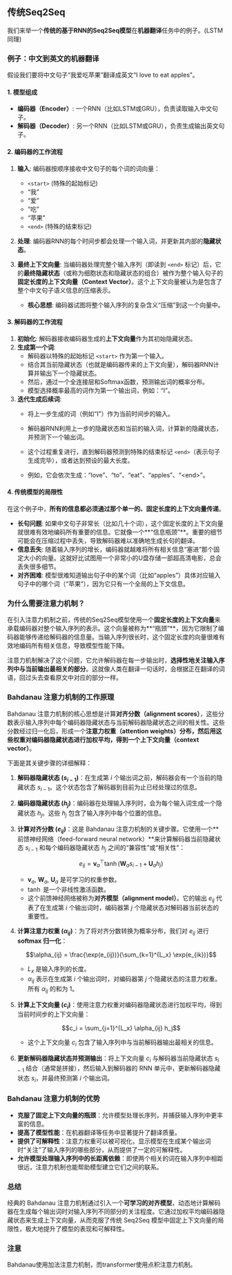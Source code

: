 ## 传统Seq2Seq
我们来举一个**传统的基于RNN的Seq2Seq模型**在**机器翻译**任务中的例子。(LSTM同理)

### 例子：中文到英文的机器翻译

假设我们要将中文句子“我爱吃苹果”翻译成英文“I love to eat apples”。

#### 1\. 模型组成

  * **编码器（Encoder）**: 一个RNN（比如LSTM或GRU），负责读取输入中文句子。
  * **解码器（Decoder）**: 另一个RNN（比如LSTM或GRU），负责生成输出英文句子。

#### 2\. 编码器的工作流程

1.  **输入**: 编码器按顺序接收中文句子的每个词的词向量：

      * `<start>` (特殊的起始标记)
      * “我”
      * “爱”
      * “吃”
      * “苹果”
      * `<end>` (特殊的结束标记)

2.  **处理**: 编码器RNN的每个时间步都会处理一个输入词，并更新其内部的**隐藏状态**。

3.  **最终上下文向量**: 当编码器处理完整个输入序列（即读到 `<end>` 标记）后，它的**最终隐藏状态**（或称为细胞状态和隐藏状态的组合）被作为整个输入句子的**固定长度的上下文向量（Context Vector）**。这个上下文向量被认为是包含了整个中文句子语义信息的压缩表示。

      * **核心思想**: 编码器试图将整个输入序列的复杂含义“压缩”到这一个向量中。

#### 3\. 解码器的工作流程

1.  **初始化**: 解码器接收编码器生成的**上下文向量**作为其初始隐藏状态。
2.  **生成第一个词**:
      * 解码器以特殊的起始标记 `<start>` 作为第一个输入。
      * 结合其当前隐藏状态（也就是编码器传来的上下文向量），解码器RNN计算并输出下一个隐藏状态。
      * 然后，通过一个全连接层和Softmax函数，预测输出词的概率分布。
      * 模型选择概率最高的词作为第一个输出词，例如：“I”。
3.  **迭代生成后续词**:
      * 将上一步生成的词（例如“I”）作为当前时间步的输入。

      * 解码器RNN利用上一步的隐藏状态和当前的输入词，计算新的隐藏状态，并预测下一个输出词。

      * 这个过程重复进行，直到解码器预测到特殊的结束标记 `<end>`（表示句子生成完毕），或者达到预设的最大长度。

      * 例如，它会依次生成：“love”、“to”、“eat”、“apples”、“\<end\>”。

#### 4\. 传统模型的局限性

在这个例子中，**所有的信息都必须通过那个单一的、固定长度的上下文向量传递**。

  * **长句问题**: 如果中文句子非常长（比如几十个词），这个固定长度的上下文向量就很难有效地编码所有重要的信息。它就像一个\*\*“信息瓶颈”\*\*。重要的细节可能会在压缩过程中丢失，导致解码器难以准确地生成长句的翻译。
  * **信息丢失**: 随着输入序列的增长，编码器就越难将所有相关信息“塞进”那个固定大小的向量。这就好比试图用一个非常小的U盘存储一部超高清电影，总会丢失很多细节。
  * **对齐困难**: 模型很难知道输出句子中的某个词（比如“apples”）具体对应输入句子中的哪个词（“苹果”），因为它只有一个全局的上下文信息。


### 为什么需要注意力机制？

在引入注意力机制之前，传统的Seq2Seq模型使用一个**固定长度的上下文向量**来承载编码器对整个输入序列的表示。这个向量被称为**“瓶颈”**，因为它限制了编码器能够传递给解码器的信息量。当输入序列很长时，这个固定长度的向量很难有效地编码所有相关信息，导致模型性能下降。

注意力机制解决了这个问题，它允许解码器在每一步输出时，**选择性地关注输入序列中与当前输出最相关的部分**。这就像人类在翻译一句话时，会根据正在翻译的词语，回过头去查看原文中对应的部分一样。

### Bahdanau 注意力机制的工作原理

Bahdanau 注意力机制的核心思想是计算**对齐分数（alignment scores）**，这些分数表示输入序列中每个编码器隐藏状态与当前解码器隐藏状态之间的相关性。这些分数经过归一化后，形成一个**注意力权重（attention weights）**分布，然后用这些权重对编码器隐藏状态进行加权平均，得到一个**上下文向量（context vector）**。

下面是其关键步骤的详细解释：

1.  **解码器隐藏状态 ($s_{i-1}$)**：在生成第 $i$ 个输出词之前，解码器会有一个当前的隐藏状态 $s_{i-1}$。这个状态包含了解码器到目前为止已经处理过的信息。

2.  **编码器隐藏状态 ($h_j$)**：编码器在处理输入序列时，会为每个输入词生成一个隐藏状态 $h_j$。这些 $h_j$ 包含了输入序列中每个位置的信息。

3.  **计算对齐分数 ($e_{ij}$)**：这是 Bahdanau 注意力机制的关键步骤。它使用一个**前馈神经网络（feed-forward neural network）**来计算解码器当前隐藏状态 $s_{i-1}$ 和每个编码器隐藏状态 $h_j$ 之间的“兼容性”或“相关性”：

    $$e_{ij} = \mathbf{v}_a^\top \tanh(\mathbf{W}_a s_{i-1} + \mathbf{U}_a h_j)$$

    * $\mathbf{v}_a$, $\mathbf{W}_a$, $\mathbf{U}_a$ 是可学习的权重参数。
    * $\tanh$ 是一个非线性激活函数。
    * 这个前馈神经网络被称为**对齐模型（alignment model）**。它的输出 $e_{ij}$ 代表了在生成第 $i$ 个输出词时，编码器第 $j$ 个隐藏状态对解码器当前状态的重要性。

4.  **计算注意力权重 ($\alpha_{ij}$)**：为了将对齐分数转换为概率分布，我们对 $e_{ij}$ 进行 **softmax 归一化**：

    $$\alpha_{ij} = \frac{\exp(e_{ij})}{\sum_{k=1}^{L_x} \exp(e_{ik})}$$

    * $L_x$ 是输入序列的长度。
    * $\alpha_{ij}$ 表示在生成第 $i$ 个输出词时，对编码器第 $j$ 个隐藏状态的注意力权重。所有 $\alpha_{ij}$ 的和为 1。

5.  **计算上下文向量 ($c_i$)**：使用注意力权重对编码器隐藏状态进行加权平均，得到当前时间步的上下文向量：

    $$c_i = \sum_{j=1}^{L_x} \alpha_{ij} h_j$$

    * 这个上下文向量 $c_i$ 包含了输入序列中与当前解码器输出最相关的信息。

6.  **更新解码器隐藏状态并预测输出**：将上下文向量 $c_i$ 与解码器当前隐藏状态 $s_{i-1}$ 结合（通常是拼接），然后输入到解码器的 RNN 单元中，更新解码器隐藏状态 $s_i$，并最终预测第 $i$ 个输出词。

### Bahdanau 注意力机制的优势

* **克服了固定上下文向量的瓶颈**：允许模型处理长序列，并捕获输入序列中更丰富的信息。
* **提高了模型性能**：在机器翻译等任务中显著提升了翻译质量。
* **提供了可解释性**：注意力权重可以被可视化，显示模型在生成某个输出词时“关注”了输入序列的哪些部分，从而提供了一定的可解释性。
* **允许模型处理输入序列中的长距离依赖**：即使两个相关的词在输入序列中相距很远，注意力机制也能帮助模型建立它们之间的联系。

### 总结

经典的 Bahdanau 注意力机制通过引入一个**可学习的对齐模型**，动态地计算解码器在生成每个输出词时对输入序列不同部分的关注程度。它通过加权平均编码器隐藏状态来生成上下文向量，从而克服了传统 Seq2Seq 模型中固定上下文向量的局限性，极大地提升了模型的表现和可解释性。

### 注意
Bahdanau使用加法注意力机制，而transformer使用点积注意力机制。

